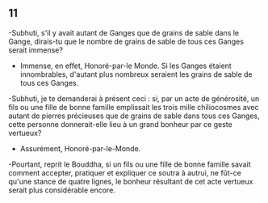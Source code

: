 ## 11

-Subhuti, s'il y avait autant de Ganges que de grains de sable dans le Gange, dirais-tu que le nombre de grains de sable de tous ces Ganges serait immense?

- Immense, en effet, Honoré-par-le Monde. Si les Ganges étaient innombrables, d'autant plus nombreux seraient les grains de sable de tous ces Ganges.

-Subhuti, je te demanderai à présent ceci : si, par un acte de générosité, un fils ou une fille de bonne famille emplissait les trois mille chiliocosmes avec autant de pierres précieuses que de grains de sable dans tous ces Ganges, cette personne donnerait-elle lieu à un grand bonheur par ce geste vertueux?

- Assurément, Honoré-par-le-Monde.

-Pourtant, reprit le Bouddha, si un fils ou une fille de bonne famille savait comment accepter, pratiquer et expliquer ce soutra à autrui, ne fût-ce qu'une stance de quatre lignes, le bonheur résultant de cet acte vertueux serait plus considérable encore.